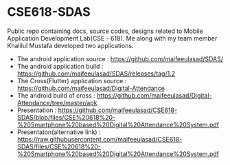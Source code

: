 # CSE618-SDAS
Public repo containing docs, source codes, designs related to Mobile Application Development Lab(CSE - 618). Me along with my team member Khalilul Mustafa developed two applications.


 - The android application source : https://github.com/maifeeulasad/SDAS/
 - The android application build : https://github.com/maifeeulasad/SDAS/releases/tag/1.2
 - The Cross(Flutter) application source : https://github.com/maifeeulasad/Digital-Attendance
 - The android build of cross : https://github.com/maifeeulasad/Digital-Attendance/tree/master/apk
 - Presentation : https://github.com/maifeeulasad/CSE618-SDAS/blob/files/CSE%20618%20-%20Smartphone%20based%20Digital%20Attendance%20System.pdf
 - Presentaton(alternative link) : https://raw.githubusercontent.com/maifeeulasad/CSE618-SDAS/files/CSE%20618%20-%20Smartphone%20based%20Digital%20Attendance%20System.pdf

